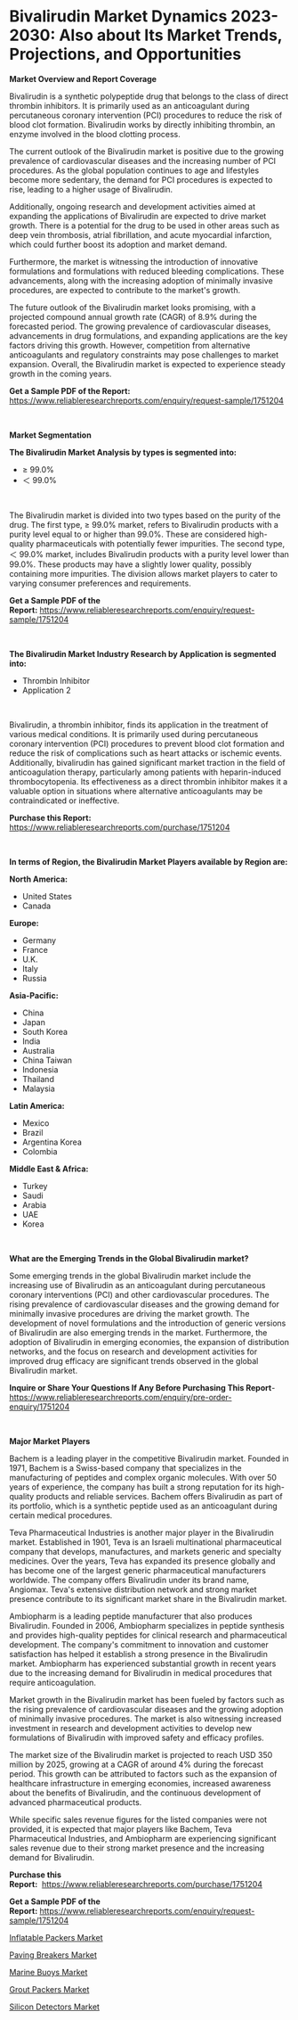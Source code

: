 <p><h1>Bivalirudin Market Dynamics 2023-2030: Also about Its Market Trends, Projections, and Opportunities</h1></p><p><strong>Market Overview and Report Coverage</strong></p>
<p><p>Bivalirudin is a synthetic polypeptide drug that belongs to the class of direct thrombin inhibitors. It is primarily used as an anticoagulant during percutaneous coronary intervention (PCI) procedures to reduce the risk of blood clot formation. Bivalirudin works by directly inhibiting thrombin, an enzyme involved in the blood clotting process.</p><p>The current outlook of the Bivalirudin market is positive due to the growing prevalence of cardiovascular diseases and the increasing number of PCI procedures. As the global population continues to age and lifestyles become more sedentary, the demand for PCI procedures is expected to rise, leading to a higher usage of Bivalirudin.</p><p>Additionally, ongoing research and development activities aimed at expanding the applications of Bivalirudin are expected to drive market growth. There is a potential for the drug to be used in other areas such as deep vein thrombosis, atrial fibrillation, and acute myocardial infarction, which could further boost its adoption and market demand.</p><p>Furthermore, the market is witnessing the introduction of innovative formulations and formulations with reduced bleeding complications. These advancements, along with the increasing adoption of minimally invasive procedures, are expected to contribute to the market's growth.</p><p>The future outlook of the Bivalirudin market looks promising, with a projected compound annual growth rate (CAGR) of 8.9% during the forecasted period. The growing prevalence of cardiovascular diseases, advancements in drug formulations, and expanding applications are the key factors driving this growth. However, competition from alternative anticoagulants and regulatory constraints may pose challenges to market expansion. Overall, the Bivalirudin market is expected to experience steady growth in the coming years.</p></p>
<p><strong>Get a Sample PDF of the Report:</strong> <a href="https://www.reliableresearchreports.com/enquiry/request-sample/1751204">https://www.reliableresearchreports.com/enquiry/request-sample/1751204</a></p>
<p>&nbsp;</p>
<p><strong>Market Segmentation</strong></p>
<p><strong>The Bivalirudin Market Analysis by types is segmented into:</strong></p>
<p><ul><li>≥ 99.0%</li><li>＜ 99.0%</li></ul></p>
<p>&nbsp;</p>
<p><p>The Bivalirudin market is divided into two types based on the purity of the drug. The first type, ≥ 99.0% market, refers to Bivalirudin products with a purity level equal to or higher than 99.0%. These are considered high-quality pharmaceuticals with potentially fewer impurities. The second type, ＜ 99.0% market, includes Bivalirudin products with a purity level lower than 99.0%. These products may have a slightly lower quality, possibly containing more impurities. The division allows market players to cater to varying consumer preferences and requirements.</p></p>
<p><strong>Get a Sample PDF of the Report:</strong>&nbsp;<a href="https://www.reliableresearchreports.com/enquiry/request-sample/1751204">https://www.reliableresearchreports.com/enquiry/request-sample/1751204</a></p>
<p>&nbsp;</p>
<p><strong>The Bivalirudin Market Industry Research by Application is segmented into:</strong></p>
<p><ul><li>Thrombin Inhibitor</li><li>Application 2</li></ul></p>
<p>&nbsp;</p>
<p><p>Bivalirudin, a thrombin inhibitor, finds its application in the treatment of various medical conditions. It is primarily used during percutaneous coronary intervention (PCI) procedures to prevent blood clot formation and reduce the risk of complications such as heart attacks or ischemic events. Additionally, bivalirudin has gained significant market traction in the field of anticoagulation therapy, particularly among patients with heparin-induced thrombocytopenia. Its effectiveness as a direct thrombin inhibitor makes it a valuable option in situations where alternative anticoagulants may be contraindicated or ineffective.</p></p>
<p><strong>Purchase this Report:</strong>&nbsp; <a href="https://www.reliableresearchreports.com/purchase/1751204">https://www.reliableresearchreports.com/purchase/1751204</a></p>
<p>&nbsp;</p>
<p><strong>In terms of Region, the Bivalirudin Market Players available by Region are:</strong></p>
<p>
    <p> <strong> North America: </strong>
        <ul>
            <li>United States</li>
            <li>Canada</li>
        </ul>
        </p> 
    <p> <strong> Europe: </strong>
        <ul>
            <li>Germany</li>
            <li>France</li>
            <li>U.K.</li>
            <li>Italy</li>
            <li>Russia</li>
        </ul>
        </p> 
    <p> <strong> Asia-Pacific: </strong>
        <ul>
            <li>China</li>
            <li>Japan</li>
            <li>South Korea</li>
            <li>India</li>
            <li>Australia</li>
            <li>China Taiwan</li>
            <li>Indonesia</li>
            <li>Thailand</li>
            <li>Malaysia</li>
        </ul>
        </p> 
    <p> <strong> Latin America: </strong>
        <ul>
            <li>Mexico</li>
            <li>Brazil</li>
            <li>Argentina Korea</li>
            <li>Colombia</li>
        </ul>
        </p> 
    <p> <strong> Middle East & Africa: </strong>
        <ul>
            <li>Turkey</li>
            <li>Saudi</li>
            <li>Arabia</li>
            <li>UAE</li>
            <li>Korea</li>
        </ul>
    </p>
    </p>
<p>&nbsp;</p>
<p><strong>What are the Emerging Trends in the Global Bivalirudin market?</strong></p>
<p><p>Some emerging trends in the global Bivalirudin market include the increasing use of Bivalirudin as an anticoagulant during percutaneous coronary interventions (PCI) and other cardiovascular procedures. The rising prevalence of cardiovascular diseases and the growing demand for minimally invasive procedures are driving the market growth. The development of novel formulations and the introduction of generic versions of Bivalirudin are also emerging trends in the market. Furthermore, the adoption of Bivalirudin in emerging economies, the expansion of distribution networks, and the focus on research and development activities for improved drug efficacy are significant trends observed in the global Bivalirudin market.</p></p>
<p><strong>Inquire or Share Your Questions If Any Before Purchasing This Report</strong>- <a href="https://www.reliableresearchreports.com/enquiry/pre-order-enquiry/1751204">https://www.reliableresearchreports.com/enquiry/pre-order-enquiry/1751204</a></p>
<p>&nbsp;</p>
<p><strong>Major Market Players</strong></p>
<p><p>Bachem is a leading player in the competitive Bivalirudin market. Founded in 1971, Bachem is a Swiss-based company that specializes in the manufacturing of peptides and complex organic molecules. With over 50 years of experience, the company has built a strong reputation for its high-quality products and reliable services. Bachem offers Bivalirudin as part of its portfolio, which is a synthetic peptide used as an anticoagulant during certain medical procedures.</p><p>Teva Pharmaceutical Industries is another major player in the Bivalirudin market. Established in 1901, Teva is an Israeli multinational pharmaceutical company that develops, manufactures, and markets generic and specialty medicines. Over the years, Teva has expanded its presence globally and has become one of the largest generic pharmaceutical manufacturers worldwide. The company offers Bivalirudin under its brand name, Angiomax. Teva's extensive distribution network and strong market presence contribute to its significant market share in the Bivalirudin market.</p><p>Ambiopharm is a leading peptide manufacturer that also produces Bivalirudin. Founded in 2006, Ambiopharm specializes in peptide synthesis and provides high-quality peptides for clinical research and pharmaceutical development. The company's commitment to innovation and customer satisfaction has helped it establish a strong presence in the Bivalirudin market. Ambiopharm has experienced substantial growth in recent years due to the increasing demand for Bivalirudin in medical procedures that require anticoagulation.</p><p>Market growth in the Bivalirudin market has been fueled by factors such as the rising prevalence of cardiovascular diseases and the growing adoption of minimally invasive procedures. The market is also witnessing increased investment in research and development activities to develop new formulations of Bivalirudin with improved safety and efficacy profiles.</p><p>The market size of the Bivalirudin market is projected to reach USD 350 million by 2025, growing at a CAGR of around 4% during the forecast period. This growth can be attributed to factors such as the expansion of healthcare infrastructure in emerging economies, increased awareness about the benefits of Bivalirudin, and the continuous development of advanced pharmaceutical products.</p><p>While specific sales revenue figures for the listed companies were not provided, it is expected that major players like Bachem, Teva Pharmaceutical Industries, and Ambiopharm are experiencing significant sales revenue due to their strong market presence and the increasing demand for Bivalirudin.</p></p>
<p><strong>Purchase this Report:</strong>&nbsp;&nbsp;<a href="https://www.reliableresearchreports.com/purchase/1751204">https://www.reliableresearchreports.com/purchase/1751204</a></p>
<p></p>
<p><strong>Get a Sample PDF of the Report:</strong>&nbsp;<a href="https://www.reliableresearchreports.com/enquiry/request-sample/1751204">https://www.reliableresearchreports.com/enquiry/request-sample/1751204</a></p>
<p><p><a href="https://medium.com/@terrellconn/inflatable-packers-market-comprehensive-assessment-by-type-application-and-geography-216da38fe499">Inflatable Packers Market</a></p><p><a href="https://medium.com/@aliciahaley1989/paving-breakers-market-comprehensive-assessment-by-type-application-and-geography-bd2bc105b983">Paving Breakers Market</a></p><p><a href="https://medium.com/@jeromekling1967/marine-buoys-nbsp-market-focuses-on-market-share-size-and-projected-forecast-till-2030-ddb017ece18b">Marine Buoys Market</a></p><p><a href="https://medium.com/@jazminjones30/grout-packers-market-report-reveals-the-latest-trends-and-growth-opportunities-of-this-market-a17d0020cf03">Grout Packers Market</a></p><p><a href="https://medium.com/@andrewhills1925/silicon-detectors-market-comprehensive-assessment-by-type-application-and-geography-700577bbaee5">Silicon Detectors Market</a></p></p>